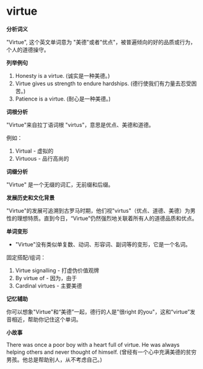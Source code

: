 # virtue

**分析词义**

  

"Virtue", 这个英文单词意为 "美德"或者"优点"，被普遍倾向的好的品质或行为，个人的道德操守。

  

**列举例句**

  

1.  Honesty is a virtue. (诚实是一种美德。)
2.  Virtue gives us strength to endure hardships. (德行使我们有力量去忍受困苦。)
3.  Patience is a virtue. (耐心是一种美德。)

  

**词根分析**

  

"Virtue"来自拉丁语词根 "virtus"，意思是优点、美德和道德。

  

例如：

  

1.  Virtual - 虚拟的
2.  Virtuous - 品行高尚的

  

**词缀分析**

  

"Virtue" 是一个无缀的词汇，无前缀和后缀。

  

**发展历史和文化背景**

  

"Virtue"的发展可追溯到古罗马时期，他们视"virtus"（优点、道德、美德）为男性的理想特质。直到今日，“Virtue”仍然强烈地关联着所有人的道德品质和优点。

  

**单词变形**

  

*   "Virtue"没有类似单复数、动词、形容词、副词等的变形，它是一个名词。

  

固定搭配/组词：

  

1.  Virtue signalling - 打虚伪价值观牌
2.  By virtue of - 因为，由于
3.  Cardinal virtues - 主要美德

  

**记忆辅助**

  

你可以想象"Virtue"和“美德”一起，德行的人是"很right 的you"，这和“virtue”发音相近，帮助你记住这个单词。

  

**小故事**

  

There was once a poor boy with a heart full of virtue. He was always helping others and never thought of himself. (曾经有一个心中充满美德的贫穷男孩。他总是帮助别人，从不考虑自己。)
